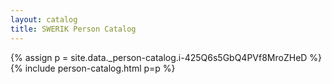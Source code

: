 ```yaml
---
layout: catalog
title: SWERIK Person Catalog
---
```

{% assign p = site.data._person-catalog.i-425Q6s5GbQ4PVf8MroZHeD %}
{% include person-catalog.html p=p %}

